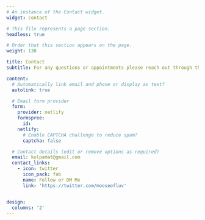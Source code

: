 ```yaml
---
# An instance of the Contact widget.
widget: contact

# This file represents a page section.
headless: true

# Order that this section appears on the page.
weight: 130

title: Contact
subtitle: For any questions or appointments please reach out through this contact forum or one of my listed points of contact

content:
  # Automatically link email and phone or display as text?
  autolink: true

  # Email form provider
  form:
    provider: netlify
    formspree:
      id:
    netlify:
      # Enable CAPTCHA challenge to reduce spam?
      captcha: false

  # Contact details (edit or remove options as required)
  email: kulpamat@gmail.com
  contact_links:
    - icon: twitter
      icon_pack: fab
      name: Follow or DM Me
      link: 'https://twitter.com/mooseofluv'


design:
  columns: '2'
---
```

